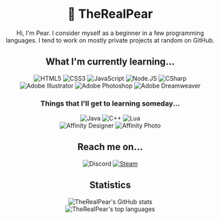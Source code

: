 <h1 align="center">🍐 TheRealPear</h1>
<p align="center">Hi, I'm Pear. I consider myself as a beginner in a few programming languages. I tend to work on mostly private projects at random on GitHub.<p>

<h2 align="center">What I'm currently learning...</h2>
<p align="center">
  <img src="https://img.shields.io/badge/html5%20-%23E34F26.svg?&style=for-the-badge&logo=html5&logoColor=white" alt="HTML5"/>
  <img src="https://img.shields.io/badge/css3%20-%231572B6.svg?&style=for-the-badge&logo=css3&logoColor=white" alt="CSS3"/>
  <img src="https://img.shields.io/badge/JavaScript-F7DF1E.svg?&style=for-the-badge&logo=javascript&logoColor=222" alt="JavaScript"/>
  <img src="https://img.shields.io/badge/node.js%20-%2343853D.svg?&style=for-the-badge&logo=node.js&logoColor=white" alt="Node.JS"/>
  <img src="https://img.shields.io/badge/CSharp-239120.svg?&style=for-the-badge&logo=c%20sharp&logoColor=white" alt="CSharp"/>
  <br>
  <img src="https://img.shields.io/badge/Adobe%20Illustrator-310000?style=for-the-badge&logo=adobe%20illustrator" alt="Adobe Illustrator"/>
  <img src="https://img.shields.io/badge/Adobe%20Photoshop-001d34?style=for-the-badge&logo=adobe%20photoshop" alt="Adobe Photoshop"/>
  <img src="https://img.shields.io/badge/Adobe%20Dreamweaver-450135?style=for-the-badge&logo=adobe%20dreamweaver" alt="Adobe Dreamweaver"/>
</p>

<h3 align="center">Things that I'll get to learning someday...</h3>
<p align="center">
  <img src="https://img.shields.io/badge/Java-007396.svg?&style=for-the-badge&logo=java&logoColor=white" alt="Java"/>
  <img src="https://img.shields.io/badge/C++-00599C.svg?&style=for-the-badge&logo=Cplusplus&logoColor=white" alt="C++"/>
  <img src="https://img.shields.io/badge/Lua-2C2D72.svg?&style=for-the-badge&logo=lua&logoColor=white" alt="Lua"/>
  <br>
  <img src="https://img.shields.io/badge/Affinity%20Designer-1B72BE.svg?&style=for-the-badge&logo=affinity-designer&logoColor=white" alt="Affinity Designer"/>
  <img src="https://img.shields.io/badge/Affinity%20Photo-7E4DD2.svg?&style=for-the-badge&logo=affinity-photo&logoColor=white" alt="Affinity Photo"/>
</p>

<h2 align="center">Reach me on...</h2>
<p align="center">
  <img src="https://img.shields.io/badge/Discord-Pear%237389-5865F2?style=for-the-badge&logo=discord&logoColor=f5f5f5" alt="Discord"/>
  <a href="https://steamcommunity.com/id/pearific/" rel="noopener noreferrer nofollow" target="_blank"><img src="https://img.shields.io/badge/Steam-Pearific-000.svg?&style=for-the-badge&logo=steam" alt="Steam"/></a>
</p>

<h2 align="center">Statistics</h2>
<p align="center">
  <!-- TODO: change card colors based on light and dark mode
  ![GitHubStats-Light](https://github-readme-stats.vercel.app/api?username=TheRealPear&count_private=true&show_icons=true&theme=vue#gh-light-mode-only)![GitHubStats-Dark](https://github-readme-stats.vercel.app/api?username=TheRealPear&count_private=true&show_icons=true&theme=vue-dark#gh-dark-mode-only) -->
  <img src="https://github-readme-stats.vercel.app/api?username=TheRealPear&count_private=true&show_icons=true&theme=vue" alt="TheRealPear's GitHub stats"/>
  <br>
  <img src="https://github-readme-stats.vercel.app/api/top-langs/?username=TheRealPear&theme=vue" alt="TheRealPear's top languages"/>
</p>
